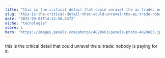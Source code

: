 ```yaml
---
title: "this is the critical detail that could unravel the ai trade: nobody is paying for it."
slug: "this-is-the-critical-detail-that-could-unravel-the-ai-trade-nobody-is-paying-for"
date: "2025-09-04T14:12:56.837Z"
niche: "tecnologia"
score: 1
hero: "https://images.pexels.com/photos/4820663/pexels-photo-4820663.jpeg?auto=compress&cs=tinysrgb&fit=crop&h=627&w=1200&auto=compress&cs=tinysrgb&w=1024&h=576&fit=crop"
---
```


this is the critical detail that could unravel the ai trade: nobody is paying for it.

